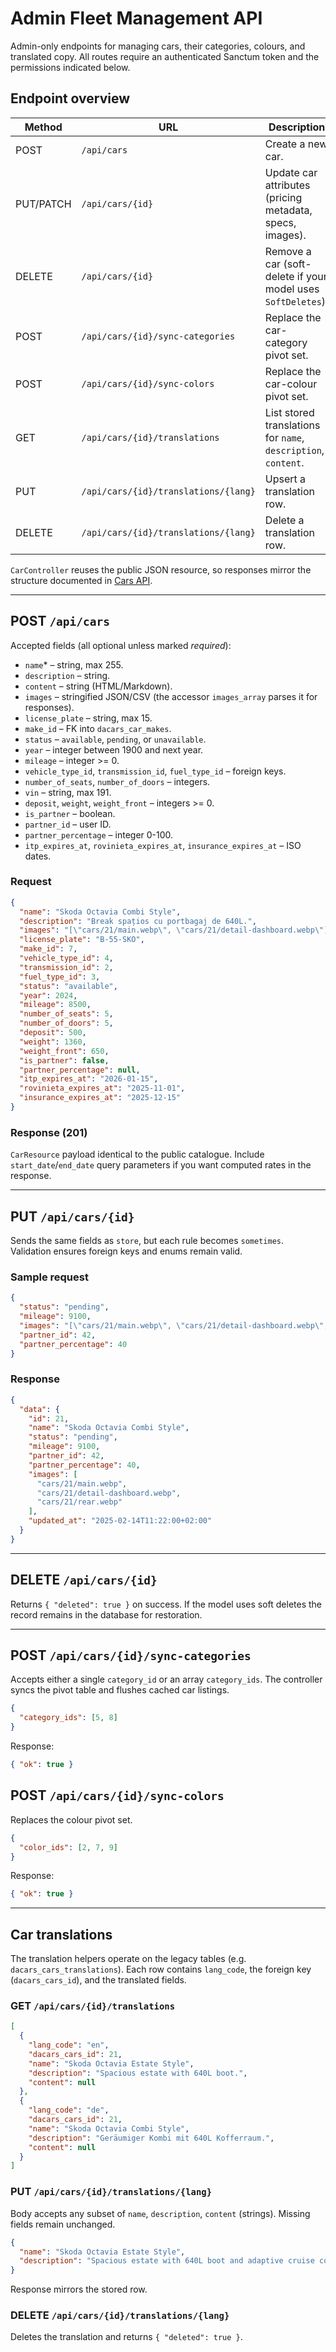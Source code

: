 # Admin Fleet Management API

Admin-only endpoints for managing cars, their categories, colours, and translated copy. All routes require an authenticated Sanctum token and the permissions indicated below.

## Endpoint overview
| Method | URL | Description | Permission |
| --- | --- | --- | --- |
| POST | `/api/cars` | Create a new car. | `cars.create` |
| PUT/PATCH | `/api/cars/{id}` | Update car attributes (pricing metadata, specs, images). | `cars.update` |
| DELETE | `/api/cars/{id}` | Remove a car (soft-delete if your model uses `SoftDeletes`). | `cars.delete` |
| POST | `/api/cars/{id}/sync-categories` | Replace the car-category pivot set. | `cars.sync_categories` |
| POST | `/api/cars/{id}/sync-colors` | Replace the car-colour pivot set. | `cars.sync_colors` |
| GET | `/api/cars/{id}/translations` | List stored translations for `name`, `description`, `content`. | `cars.view_translations` |
| PUT | `/api/cars/{id}/translations/{lang}` | Upsert a translation row. | `cars.update_translations` |
| DELETE | `/api/cars/{id}/translations/{lang}` | Delete a translation row. | `cars.delete_translations` |

`CarController` reuses the public JSON resource, so responses mirror the structure documented in [Cars API](./cars-api.md).

---

## POST `/api/cars`
Accepted fields (all optional unless marked *required*):

- `name`* – string, max 255.
- `description` – string.
- `content` – string (HTML/Markdown).
- `images` – stringified JSON/CSV (the accessor `images_array` parses it for responses).
- `license_plate` – string, max 15.
- `make_id` – FK into `dacars_car_makes`.
- `status` – `available`, `pending`, or `unavailable`.
- `year` – integer between 1900 and next year.
- `mileage` – integer >= 0.
- `vehicle_type_id`, `transmission_id`, `fuel_type_id` – foreign keys.
- `number_of_seats`, `number_of_doors` – integers.
- `vin` – string, max 191.
- `deposit`, `weight`, `weight_front` – integers >= 0.
- `is_partner` – boolean.
- `partner_id` – user ID.
- `partner_percentage` – integer 0-100.
- `itp_expires_at`, `rovinieta_expires_at`, `insurance_expires_at` – ISO dates.

### Request
```json
{
  "name": "Skoda Octavia Combi Style",
  "description": "Break spațios cu portbagaj de 640L.",
  "images": "[\"cars/21/main.webp\", \"cars/21/detail-dashboard.webp\"]",
  "license_plate": "B-55-SKO",
  "make_id": 7,
  "vehicle_type_id": 4,
  "transmission_id": 2,
  "fuel_type_id": 3,
  "status": "available",
  "year": 2024,
  "mileage": 8500,
  "number_of_seats": 5,
  "number_of_doors": 5,
  "deposit": 500,
  "weight": 1360,
  "weight_front": 650,
  "is_partner": false,
  "partner_percentage": null,
  "itp_expires_at": "2026-01-15",
  "rovinieta_expires_at": "2025-11-01",
  "insurance_expires_at": "2025-12-15"
}
```

### Response (201)
`CarResource` payload identical to the public catalogue. Include `start_date`/`end_date` query parameters if you want computed rates in the response.

---

## PUT `/api/cars/{id}`
Sends the same fields as `store`, but each rule becomes `sometimes`. Validation ensures foreign keys and enums remain valid.

### Sample request
```json
{
  "status": "pending",
  "mileage": 9100,
  "images": "[\"cars/21/main.webp\", \"cars/21/detail-dashboard.webp\", \"cars/21/rear.webp\"]",
  "partner_id": 42,
  "partner_percentage": 40
}
```

### Response
```json
{
  "data": {
    "id": 21,
    "name": "Skoda Octavia Combi Style",
    "status": "pending",
    "mileage": 9100,
    "partner_id": 42,
    "partner_percentage": 40,
    "images": [
      "cars/21/main.webp",
      "cars/21/detail-dashboard.webp",
      "cars/21/rear.webp"
    ],
    "updated_at": "2025-02-14T11:22:00+02:00"
  }
}
```

---

## DELETE `/api/cars/{id}`
Returns `{ "deleted": true }` on success. If the model uses soft deletes the record remains in the database for restoration.

---

## POST `/api/cars/{id}/sync-categories`
Accepts either a single `category_id` or an array `category_ids`. The controller syncs the pivot table and flushes cached car listings.

```json
{
  "category_ids": [5, 8]
}
```

Response:
```json
{ "ok": true }
```

## POST `/api/cars/{id}/sync-colors`
Replaces the colour pivot set.

```json
{
  "color_ids": [2, 7, 9]
}
```

Response:
```json
{ "ok": true }
```

---

## Car translations
The translation helpers operate on the legacy tables (e.g. `dacars_cars_translations`). Each row contains `lang_code`, the foreign key (`dacars_cars_id`), and the translated fields.

### GET `/api/cars/{id}/translations`
```json
[
  {
    "lang_code": "en",
    "dacars_cars_id": 21,
    "name": "Skoda Octavia Estate Style",
    "description": "Spacious estate with 640L boot.",
    "content": null
  },
  {
    "lang_code": "de",
    "dacars_cars_id": 21,
    "name": "Skoda Octavia Combi Style",
    "description": "Geräumiger Kombi mit 640L Kofferraum.",
    "content": null
  }
]
```

### PUT `/api/cars/{id}/translations/{lang}`
Body accepts any subset of `name`, `description`, `content` (strings). Missing fields remain unchanged.

```json
{
  "name": "Skoda Octavia Estate Style",
  "description": "Spacious estate with 640L boot and adaptive cruise control."
}
```

Response mirrors the stored row.

### DELETE `/api/cars/{id}/translations/{lang}`
Deletes the translation and returns `{ "deleted": true }`.

